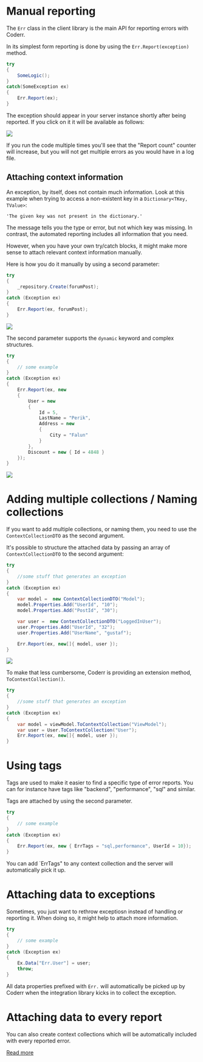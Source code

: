 Manual reporting
================

The `Err` class in the client library is the main API for reporting errors with Coderr. 

In its simplest form reporting is done by using the `Err.Report(exception)` method.

```csharp
try
{
    SomeLogic();
}
catch(SomeException ex)
{
	Err.Report(ex);
}
```

The exception should appear in your server instance shortly after being reported. If you click on it it will be available as follows:

![](/screens/features/reporting/first-error.png)

If you run the code multiple times you'll see that the "Report count" counter will increase, but you will not get multiple errors as you would have in a log file.

## Attaching context information

An exception, by itself, does not contain much information. Look at this example when trying to access a non-existent key in a `Dictionary<TKey, TValue>`:

`'The given key was not present in the dictionary.'`

The message tells you the type or error, but not which key was missing. In contrast, the automated reporting includes all information that you need.

However, when you have your own try/catch blocks, it might make more sense to attach relevant context information manually.

Here is how you do it manually by using a second parameter:

```csharp
try
{
    _repository.Create(forumPost);
}
catch (Exception ex)
{
    Err.Report(ex, forumPost);
}
```

![](/screens/features/reporting/forum-post.png)

The second parameter supports the `dynamic` keyword and complex structures. 

```csharp
try
{
    // some example
}
catch (Exception ex)
{
    Err.Report(ex, new
    {
        User = new
        {
            Id = 5,
            LastName = "Perik",
            Address = new
            {
                City = "Falun"
            }
        },
        Discount = new { Id = 4848 }
    });
}
```

![](/screens/features/reporting/complex.png)

# Adding multiple collections / Naming collections

If you want to add multiple collections, or naming them, you need to use the `ContextCollectionDTO` as the second argument.

It's possible to structure the attached data by passing an array of `ContextCollectionDTO` to the second argument:

```csharp
try
{
    //some stuff that generates an exception
}
catch (Exception ex)
{
    var model =  new ContextCollectionDTO("Model");
    model.Properties.Add("UserId", "10");
    model.Properties.Add("PostId", "30");

    var user =  new ContextCollectionDTO("LoggedInUser");
    user.Properties.Add("UserId", "32");
    user.Properties.Add("UserName", "gustaf");

    Err.Report(ex, new[]{ model, user });
}
```

![](/screens/features/reporting/multiple-collections.png)

To make that less cumbersome, Coderr is providing an extension method, `ToContextCollection()`.


```csharp
try
{
    //some stuff that generates an exception
}
catch (Exception ex)
{
    var model = viewModel.ToContextCollection("ViewModel");
    var user = User.ToContextCollection("User");
    Err.Report(ex, new[]{ model, user });
}
```

# Using tags

Tags are used to make it easier to find a specific type of error reports. You can for instance have tags like "backend", "performance", "sql" and similar.

Tags are attached by using the second parameter.

```csharp
try
{
    // some example
}
catch (Exception ex)
{
    Err.Report(ex, new { ErrTags = "sql,performance", UserId = 10});
}
```

You can add `ErrTags" to any context collection and the server will automatically pick it up.

# Attaching data to exceptions

Sometimes, you just want to rethrow exceptiosn instead of handling or reporting it.
When doing so, it might help to attach more information.

```csharp
try
{
    // some example
}
catch (Exception ex)
{
    Ex.Data["Err.User"] = user;
    throw;
}
```

All data properties prefixed with  `Err.` will automatically be picked up by Coderr when the integration library kicks in to collect the exception.

# Attaching data to every report

You can also create context collections which will be automatically included with every reported error.

[Read more](/client/extending/contextprovider/)
